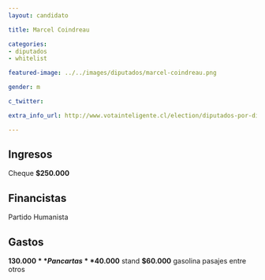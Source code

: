 ```yaml
---
layout: candidato

title: Marcel Coindreau

categories:
- diputados
- whitelist

featured-image: ../../images/diputados/marcel-coindreau.png

gender: m

c_twitter: 

extra_info_url: http://www.votainteligente.cl/election/diputados-por-distrito-43/marcel-coindreau-maldonado

---
```



## Ingresos


Cheque **$250.000**


## Financistas


Partido Humanista


## Gastos


**$130.000** Pancartas
**$40.000** stand
**$60.000** gasolina pasajes entre otros
